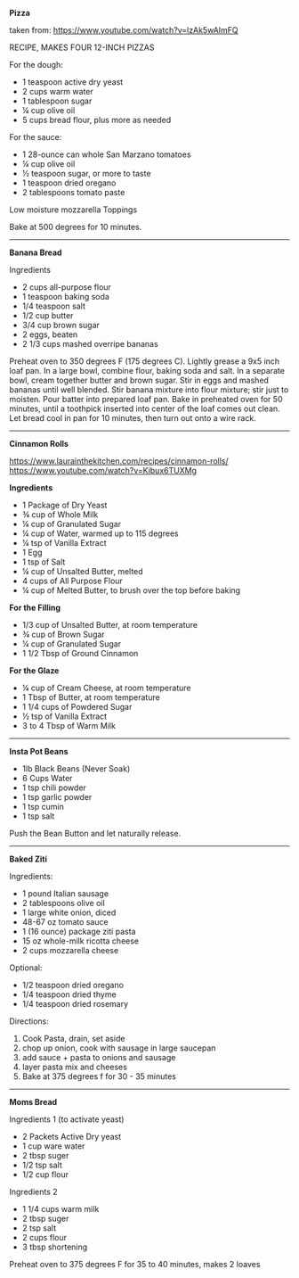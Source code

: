 **Pizza**

taken from:
https://www.youtube.com/watch?v=lzAk5wAImFQ

RECIPE, MAKES FOUR 12-INCH PIZZAS

For the dough:

* 1 teaspoon active dry yeast
* 2 cups warm water
* 1 tablespoon sugar
* ¼ cup olive oil
* 5 cups bread flour, plus more as needed

For the sauce:

* 1 28-ounce can whole San Marzano tomatoes
* ¼ cup olive oil
* ½ teaspoon sugar, or more to taste
* 1 teaspoon dried oregano
* 2 tablespoons tomato paste

Low moisture mozzarella
Toppings

Bake at 500 degrees for 10 minutes.

---

**Banana Bread**

Ingredients
* 2 cups all-purpose flour
* 1 teaspoon baking soda
* 1/4 teaspoon salt
* 1/2 cup butter
* 3/4 cup brown sugar
* 2 eggs, beaten
* 2 1/3 cups mashed overripe bananas

Preheat oven to 350 degrees F (175 degrees C). Lightly grease a 9x5 inch loaf pan.
In a large bowl, combine flour, baking soda and salt. In a separate bowl, cream together butter and brown sugar. Stir in eggs and mashed bananas until well blended. Stir banana mixture into flour mixture; stir just to moisten. Pour batter into prepared loaf pan.
Bake in preheated oven for 50 minutes, until a toothpick inserted into center of the loaf comes out clean. Let bread cool in pan for 10 minutes, then turn out onto a wire rack.

---

**Cinnamon Rolls**

https://www.laurainthekitchen.com/recipes/cinnamon-rolls/
https://www.youtube.com/watch?v=Kibux6TUXMg

**Ingredients**

* 1 Package of Dry Yeast
* ¾ cup of Whole Milk
* ¼ cup of Granulated Sugar
* ¼ cup of Water, warmed up to 115 degrees
* ¼ tsp of Vanilla Extract
* 1 Egg
* 1 tsp of Salt
* ¼ cup of Unsalted Butter, melted
* 4 cups of All Purpose Flour
* ¼ cup of Melted Butter, to brush over the top before baking

**For the Filling**

* 1/3 cup of Unsalted Butter, at room temperature
* ¾ cup of Brown Sugar
* ¼ cup of Granulated Sugar
* 1 1/2 Tbsp of Ground Cinnamon

**For the Glaze**

* ¼ cup of Cream Cheese, at room temperature
* 1 Tbsp of Butter, at room temperature
* 1 1/4 cups of Powdered Sugar
* ½ tsp of Vanilla Extract
* 3 to 4 Tbsp of Warm Milk

---

**Insta Pot Beans**

* 1lb Black Beans (Never Soak)
* 6 Cups Water
* 1 tsp chili powder
* 1 tsp garlic powder
* 1 tsp cumin
* 1 tsp salt

Push the Bean Button and let naturally release.

---

**Baked Ziti**

Ingredients:
* 1 pound Italian sausage
* 2 tablespoons olive oil
* 1 large white onion, diced
* 48-67 oz tomato sauce
* 1 (16 ounce) package ziti pasta
* 15 oz whole-milk ricotta cheese
* 2 cups  mozzarella cheese

Optional:
* 1/2 teaspoon dried oregano
* 1/4 teaspoon dried thyme
* 1/4 teaspoon dried rosemary

Directions:
1. Cook Pasta, drain, set aside
2. chop up onion, cook with sausage in large saucepan
3. add sauce + pasta to onions and sausage
4. layer pasta mix and cheeses
5. Bake at 375 degrees f for 30 - 35 minutes

---

**Moms Bread**

Ingredients 1 (to activate yeast)
* 2 Packets Active Dry yeast
* 1 cup ware water
* 2 tbsp suger
* 1/2 tsp salt
* 1/2 cup flour

Ingredients 2 
* 1 1/4 cups warm milk
* 2 tbsp suger
* 2 tsp salt
* 2 cups flour
* 3 tbsp shortening

Preheat oven to 375 degrees F for 35 to 40 minutes, makes 2 loaves

